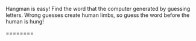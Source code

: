 Hangman is easy! Find the word that the computer generated by guessing letters. Wrong guesses create human limbs, so guess the word before the human is hung!

========
